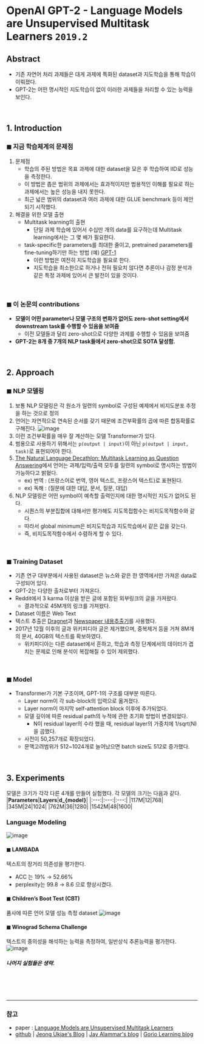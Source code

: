 # OpenAI GPT-2 - Language Models are Unsupervised Multitask Learners `2019.2`

## Abstract

- 기존 자연어 처리 과제들은 대게 과제에 특화된 dataset과 지도학습을 통해 학습이 이뤄졌다.
- GPT-2는 어떤 명시적인 지도학습이 없이 이러한 과제들을 처리할 수 있는 능력을 보인다.

<br>

## 1. Introduction

### ◼ 지금 학습체계의 문제점

1. 문제점
   - 학습의 주된 방법은 목표 과제에 대한 dataset을 모은 후 학습하여 IID로 성능을 측정한다.
   - 이 방법은 좁은 범위의 과제에서는 효과적이지만 범용적인 이해를 필요로 하는 과제에서는 높은 성능을 내지 못한다.
   - 최근 넓은 범위의 dataset과 여러 과제에 대한 GLUE benchmark 등이 제안되기 시작했다.
2. 해결을 위한 모델 출현
   - Multitask learning의 출현
      - 단일 과제 학습에 있어서 수십만 개의 data를 요구하는데 Multitask learning에서는 그 몇 배가 필요한다.
   - task-specific한 parameters를 최대한 줄이고, pretrained parameters를 fine-tuning하기만 하는 방법 (예) [GPT-1](https://github.com/treejw/Study_NLP/tree/main/GPT-1)
      - 이런 방법은 여전히 지도학습을 필요로 한다.
      - 지도학습을 최소한으로 하거나 전혀 필요치 않다면 추론이나 감정 분석과 같은 특정 과제에 있어서 큰 발전이 있을 것이다.


<br>

### ◼ 이 논문의 contributions
- **모델이 어떤 parameter나 모델 구조의 변화가 없어도 zero-shot setting에서 downstream task를 수행할 수 있음을 보여줌**
   - 이전 모델들과 달리 zero-shot으로 다양한 과제를 수행할 수 있음을 보여줌
- **GPT-2는 8개 중 7개의 NLP task들에서 zero-shot으로 SOTA 달성함.**


<br>

## 2. Approach
### ◼ NLP 모델링
1. 보통 NLP 모델링은 각 원소가 일련의 symbol로 구성된 예제에서 비지도분포 추정을 하는 것으로 정의
2. 언어는 자연적으로 연속된 순서를 갖기 때문에 조건부확률의 곱에 따른 합동확률로 구해진다.
![image](https://user-images.githubusercontent.com/41243762/103394185-4b7c8380-4b6a-11eb-9d54-75ba699f787d.png)
3. 이런 조건부확률을 매우 잘 계산하는 모델 Transformer가 있다.
4. 범용으로 사용하기 위해서는 `p(output | input)`이 아닌 `p(output | input, task)`로 표현되어야 한다.
5. [The Natural Language Decathlon: Multitask Learning as Question Answering](https://arxiv.org/abs/1806.08730)에서 언어는 과제/입력/출력 모두를 일련의 symbol로 명시하는 방법이 가능하다고 밝혔다.
   - ex) 번역 : (프랑스어로 번역, 영어 텍스트, 프랑스어 텍스트)로 표현된다.
   - ex) 독해 : (질문에 대한 대답, 문서, 질문, 대답) 
6. NLP 모델링은 어떤 symbol이 예측할 출력인지에 대한 명시적인 지도가 없어도 된다.
   - 시퀀스의 부분집합에 대해서만 평가해도 지도목접함수는 비지도목적함수와 같다.
   - 따라서 global minimum은 비지도학습과 지도학습에서 같은 값을 갖는다.
   - 즉, 비지도목적함수에서 수렴하게 할 수 있다.
<br>

### ◼ Training Dataset

- 기존 연구 대부분에서 사용된 dataset은 뉴스와 같은 한 영역에서만 가져온 data로 구성되어 있다.
- GPT-2는 다양한 출처로부터 가져온다.
- Reddit에서 3 karma 이상을 받은 글에 포함된 외부링크의 글을 가져왔다.
   - 결과적으로 45M개의 링크를 가져왔다.
- Dataset 이름은 Web Text
- 텍스트 추출은 [Dragnet](http://www2013.w3c.br/companion/p89.pdf)과 [Newspaper 내용추출기](https://github.com/codelucas/newspaper)를 사용했다.
- 2017년 12월 이후의 글과 위키피디아 글은 제거했으며, 중복제거 등을 거쳐 8M개의 문서, 40GB의 텍스트를 확보하였다.
   - 위키피디아는 다른 dataset에서 흔하고, 학습과 측정 단계에서의 데이터가 겹치는 문제로 인해 분석이 복잡해질 수 있어 제외했다.
<br>

### ◼ Model
- Transformer가 기본 구조이며, GPT-1의 구조를 대부분 따른다.
   - Layer norm이 각 sub-block의 입력으로 옮겨졌다.
   - Layer norm이 마지막 self-attention block 이후에 추가되었다.
   - 모델 깊이에 따른 residual path의 누적에 관한 초기화 방법이 변경되었다.
      - N이 residual layer의 수라 했을 때, residual layer의 가중치에 1/sqrt(N)을 곱했다.
   - 사전이 50,257개로 확장되었다.
   - 문맥고려범위가 512~1024개로 늘어났으면 batch size도 512로 증가했다.

<br>

## 3. Experiments
모델은 크기가 각각 다른 4개를 만들어 실험했다. 각 모델의 크기는 다음과 같다.
|**Parameters**|**Layers**|**d_{model}**|
|:---:|:---:|:---:|
|117M|12|768|
|345M|24|1024|
|762M|36|1280|
|1542M|48|1600|

### Language Modeling
![image](https://user-images.githubusercontent.com/41243762/103394961-09097580-4b6f-11eb-996f-3fe43dbdea77.png)

#### ◼ LAMBADA
텍스트의 장거리 의존성을 평가한다.
- ACC 는 19% → 52.66%
- perplexity는 99.8 → 8.6
으로 향상시켰다.

#### ◼ Children’s Boot Test (CBT)
품사에 따른 언어 모델 성능 측정 dataset
![image](https://user-images.githubusercontent.com/41243762/103395008-41a94f00-4b6f-11eb-9d1c-c56d0ae163a9.png)

#### ◼ Winograd Schema Challenge
텍스트의 중의성을 해석하는 능력을 측정하여, 일반상식 추론능력을 평가한다.
![image](https://user-images.githubusercontent.com/41243762/103395104-b3819880-4b6f-11eb-8890-c0baaab0bd22.png)

##### 나머지 실험들은 생략.



<br><br><br>

---
### 참고
- paper : [Language Models are Unsupervised Multitask Learners](https://d4mucfpksywv.cloudfront.net/better-language-models/language-models.pdf)
- [github](https://github.com/openai/gpt-2) | [Jeong Ukjae's Blog](https://jeongukjae.github.io/posts/1-gpt2-revivew/) | [Jay Alammar's blog](http://jalammar.github.io/illustrated-gpt2/?fbclid=IwAR2-9C2kKU-mObfA89Th47SqsA2kniJUkdXvjwtzK14DvnwB_iApYaIwsP0) | [Gorio Learning blog](https://greeksharifa.github.io/nlp(natural%20language%20processing)%20/%20rnns/2019/08/28/OpenAI-GPT-2-Language-Models-are-Unsupervised-Multitask-Learners/)
